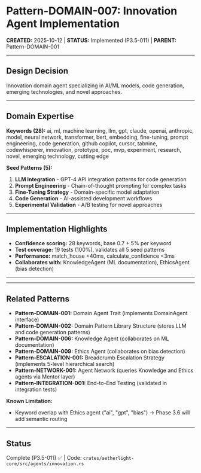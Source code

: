 # Pattern-DOMAIN-007: Innovation Agent Implementation

**CREATED:** 2025-10-12 | **STATUS:** Implemented (P3.5-011) | **PARENT:** Pattern-DOMAIN-001

---

## Design Decision

Innovation domain agent specializing in AI/ML models, code generation, emerging technologies, and novel approaches.

---

## Domain Expertise

**Keywords (28):** ai, ml, machine learning, llm, gpt, claude, openai, anthropic, model, neural network, transformer, bert, embedding, fine-tuning, prompt engineering, code generation, github copilot, cursor, tabnine, codewhisperer, innovation, prototype, poc, mvp, experiment, research, novel, emerging technology, cutting edge

**Seed Patterns (5):**
1. **LLM Integration** - GPT-4 API integration patterns for code generation
2. **Prompt Engineering** - Chain-of-thought prompting for complex tasks
3. **Fine-Tuning Strategy** - Domain-specific model adaptation
4. **Code Generation** - AI-assisted development workflows
5. **Experimental Validation** - A/B testing for novel approaches

---

## Implementation Highlights

- **Confidence scoring:** 28 keywords, base 0.7 + 5% per keyword
- **Test coverage:** 19 tests (100%), validates all 5 seed patterns
- **Performance:** match_house <40ms, calculate_confidence <3ms
- **Collaborates with:** KnowledgeAgent (ML documentation), EthicsAgent (bias detection)

---

---

## Related Patterns

- **Pattern-DOMAIN-001:** Domain Agent Trait (implements DomainAgent interface)
- **Pattern-DOMAIN-002:** Domain Pattern Library Structure (stores LLM and code generation patterns)
- **Pattern-DOMAIN-006:** Knowledge Agent (collaborates on ML documentation)
- **Pattern-DOMAIN-009:** Ethics Agent (collaborates on bias detection)
- **Pattern-ESCALATION-001:** Breadcrumb Escalation Strategy (implements 5-level hierarchical search)
- **Pattern-NETWORK-001:** Agent Network (queries Knowledge and Ethics agents via Mentor layer)
- **Pattern-INTEGRATION-001:** End-to-End Testing (validated in integration tests)

**Known Limitation:**
- Keyword overlap with Ethics agent ("ai", "gpt", "bias") → Phase 3.6 will add semantic routing

---

## Status

Complete (P3.5-011) ✅ | Code: `crates/aetherlight-core/src/agents/innovation.rs`
